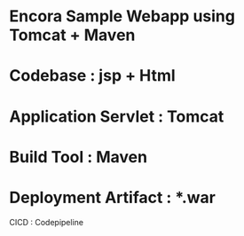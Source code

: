 # Encora Sample Webapp using Tomcat + Maven
# Codebase : jsp + Html
# Application Servlet : Tomcat
# Build Tool : Maven
# Deployment Artifact : *.war
CICD : Codepipeline
